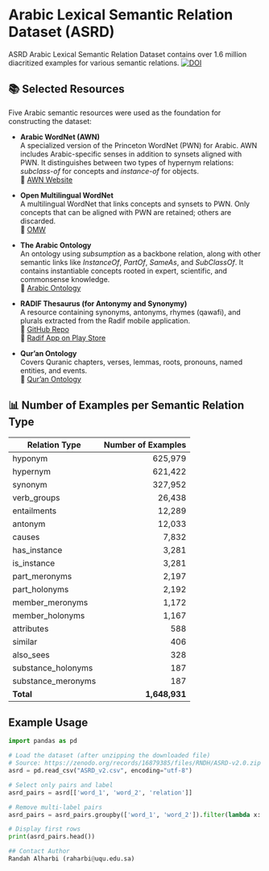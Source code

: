 # Arabic Lexical Semantic Relation Dataset (ASRD)

ASRD
Arabic Lexical Semantic Relation Dataset contains over 1.6 million diacritized examples for various semantic relations. 
[![DOI](https://zenodo.org/badge/931998777.svg)](https://doi.org/10.5281/zenodo.15486724)

## 📚 Selected Resources

Five Arabic semantic resources were used as the foundation for constructing the dataset:

- **Arabic WordNet (AWN)**  
  A specialized version of the Princeton WordNet (PWN) for Arabic. AWN includes Arabic-specific senses in addition to synsets aligned with PWN. It distinguishes between two types of hypernym relations: *subclass-of* for concepts and *instance-of* for objects.  
  🔗 [AWN Website](http://globalwordnet.org/resources/arabic-wordnet/)

- **Open Multilingual WordNet**  
  A multilingual WordNet that links concepts and synsets to PWN. Only concepts that can be aligned with PWN are retained; others are discarded.  
  🔗 [OMW](https://omwn.org/omw1.html)

- **The Arabic Ontology**  
  An ontology using *subsumption* as a backbone relation, along with other semantic links like *InstanceOf*, *PartOf*, *SameAs*, and *SubClassOf*. It contains instantiable concepts rooted in expert, scientific, and commonsense knowledge.  
  🔗 [Arabic Ontology](https://ontology.birzeit.edu/)

- **RADIF Thesaurus (for Antonymy and Synonymy)**  
  A resource containing synonyms, antonyms, rhymes (qawafi), and plurals extracted from the Radif mobile application.  
  🔗 [GitHub Repo](https://github.com/mdanok/ArabicLT)  
  🔗 [Radif App on Play Store](https://play.google.com/store/apps/details?id=com.tahadz.radif_dictionary)

- **Qur’an Ontology**  
  Covers Quranic chapters, verses, lemmas, roots, pronouns, named entities, and events.  
  🔗 [Qur’an Ontology](http://www.quranontology.com/)

## 📊 Number of Examples per Semantic Relation Type

| **Relation Type**       | **Number of Examples** |
|-------------------------|------------------------:|
| hyponym                | 625,979                |
| hypernym               | 621,422                |
| synonym                | 327,952                |
| verb_groups            | 26,438                 |
| entailments            | 12,289                 |
| antonym                | 12,033                 |
| causes                 | 7,832                  |
| has_instance           | 3,281                  |
| is_instance            | 3,281                  |
| part_meronyms          | 2,197                  |
| part_holonyms          | 2,192                  |
| member_meronyms        | 1,172                  |
| member_holonyms        | 1,167                  |
| attributes             | 588                    |
| similar                | 406                    |
| also_sees              | 328                    |
| substance_holonyms     | 187                    |
| substance_meronyms     | 187                    |
| **Total**              | **1,648,931**          |
## Example Usage

```python
import pandas as pd

# Load the dataset (after unzipping the downloaded file)
# Source: https://zenodo.org/records/16879385/files/RNDH/ASRD-v2.0.zip
asrd = pd.read_csv("ASRD_v2.csv", encoding="utf-8")

# Select only pairs and label
asrd_pairs = asrd[['word_1', 'word_2', 'relation']]

# Remove multi-label pairs
asrd_pairs = asrd_pairs.groupby(['word_1', 'word_2']).filter(lambda x: x['relation'].nunique() == 1)

# Display first rows
print(asrd_pairs.head())

## Contact Author 
Randah Alharbi (raharbi@uqu.edu.sa)

